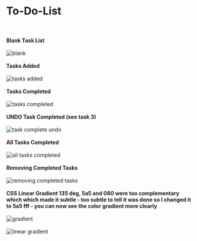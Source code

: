 # To-Do-List
\
\
**Blank Task List**
\
\
![blank](https://github.com/JCPTrevillian/To-Do-List/assets/95890754/2fed0bfb-3d04-4777-ac4d-e59bed32f249)
\
\
**Tasks Added**
\
\
![tasks added](https://github.com/JCPTrevillian/To-Do-List/assets/95890754/67a2a0c0-bc64-400c-88af-005b01df6f8d)
\
\
**Tasks Completed**
\
\
![tasks completed](https://github.com/JCPTrevillian/To-Do-List/assets/95890754/3f02ceb4-41fe-411f-9d2f-862eaebdfcd4)
\
\
**UNDO Task Completed (see task 3)** 
\
\
![task complete undo](https://github.com/JCPTrevillian/To-Do-List/assets/95890754/858b38e5-912a-4a87-9171-2f74fbb5fe83)
\
\
**All Tasks Completed**
\
\
![all tasks completed](https://github.com/JCPTrevillian/To-Do-List/assets/95890754/e340c929-0bbc-4628-a648-c9241e8d6842)
\
\
**Removing Completed Tasks**
\
\
![removing completed tasks](https://github.com/JCPTrevillian/To-Do-List/assets/95890754/50f10b9a-c8b3-4b3a-94a9-2bcceb90d50c)
\
\
**CSS Linear Gradient 135 deg, 5a5 and 080 were too complementary which which made it subtle - too subtle to tell it was done so I changed it to 5a5 fff - you can now see the color gradient more clearly**
\
\
![gradient](https://github.com/JCPTrevillian/To-Do-List/assets/95890754/7016eee9-f618-40d8-9016-0f4c404efd3f)
\
\
![linear gradient](https://github.com/JCPTrevillian/To-Do-List/assets/95890754/eccf1123-ab15-48ee-9b69-b3d90b97d8e1)


